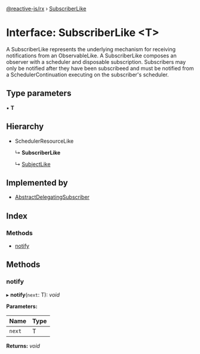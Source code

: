 [@reactive-js/rx](../README.md) › [SubscriberLike](subscriberlike.md)

# Interface: SubscriberLike <**T**>

A SubscriberLike represents the underlying mechanism for receiving notifications from
an ObservableLike. A SubscriberLike composes an observer with a
scheduler and disposable subscription. Subscribers may only be notified
after they have been subscribeed and must be notified from a SchedulerContinuation
executing on the subscriber's scheduler.

## Type parameters

▪ **T**

## Hierarchy

* SchedulerResourceLike

  ↳ **SubscriberLike**

  ↳ [SubjectLike](subjectlike.md)

## Implemented by

* [AbstractDelegatingSubscriber](../classes/abstractdelegatingsubscriber.md)

## Index

### Methods

* [notify](subscriberlike.md#notify)

## Methods

###  notify

▸ **notify**(`next`: T): *void*

**Parameters:**

Name | Type |
------ | ------ |
`next` | T |

**Returns:** *void*

